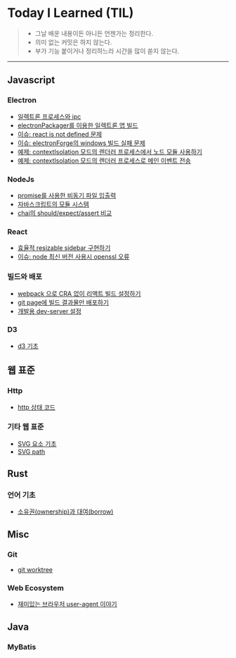 # Today I Learned (TIL)
> - 그날 배운 내용이든 아니든 언젠가는 정리한다.
> - 의미 없는 커밋은 하지 않는다.
> - 부가 기능 붙이거나 정리하느라 시간을 많이 쏟지 않는다.
***

## Javascript
### Electron
- [일렉트론 프로세스와 ipc](./electron/electron-process-and-ipc.md)
- [electronPackager를 이용한 일렉트론 앱 빌드](./electron/electron-packager.md)
- [이슈: react is not defined 문제](./electron/issue-react-is-not-defined.md)
- [이슈: electronForge의 windows 빌드 실패 문제](./electron/issue-electron-forge-build-fail.md)
- [예제: contextIsolation 모드의 렌더러 프로세스에서 노드 모듈 사용하기](./electron/example-import-node-on-renderer.md)
- [예제: contextIsolation 모드의 렌더러 프로세스로 메인 이벤트 전송](./electron/example-send-event-to-renderer.md)

### NodeJs
- [promise를 사용한 비동기 파일 입출력](./nodejs/promise-async-io.md)
- [자바스크립트의 모듈 시스템](./nodejs/commonjs-and-es.md)
- [chai의 should/expect/assert 비교](./nodejs/chai-assertion-styles.md)

### React
- [효율적 resizable sidebar 구현하기](./react/resizable-sidebar.md)
- [이슈: node 최신 버전 사용시 openssl 오류](./react/issue-openssl.md)

### 빌드와 배포
- [webpack 으로 CRA 없이 리액트 빌드 설정하기](./jsbuild/react-without-cra.md)
- [git page에 빌드 결과물만 배포하기](./jsbuild/gitpage-deploy.md)
- [개발용 dev-server 설정](./jsbuild/dev-server.md)

### D3
- [d3 기초](./d3/tutorials.md)

## 웹 표준
### Http
- [http 상태 코드](./http/http-status-code.md)

### 기타 웹 표준
- [SVG 요소 기초](./svg/elements.md)
- [SVG path](./svg/path.md)

## Rust
### 언어 기초
- [소유권(ownership)과 대여(borrow)](./rust/ownership-and-borrow.md)

## Misc
### Git
- [git worktree](./git/worktree.md)

### Web Ecosystem
- [재미있는 브라우저 user-agent 이야기](./browser/user-agent.md)

## Java
### MyBatis
